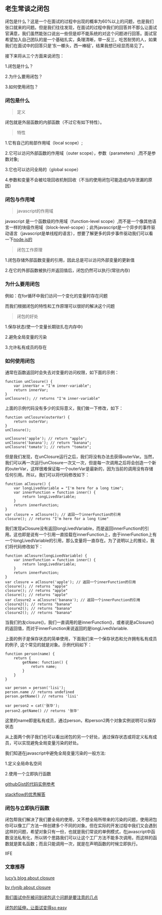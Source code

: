 ## 老生常谈之闭包

闭包是什么？这是一个在面试的过程中出现的概率为60%以上的问题，也是我们张口就来的问题。但是我们往往发现，在面试的过程中我们的回答并不那么让面试官满意，我们虽然能张口说出一些但是却不能系统的对这个问题进行回答。面试官希望加入自己团队的是一个基础扎实，条理清晰，举一反三，吃苦耐劳的人，如果我们在面试中的回答只是‘东一榔头，西一棒槌’，结果我想已经显而易见了。

接下来将从三个方面来说闭包：

1.闭包是什么？

2.为什么要用闭包？

3.如何使用闭包？

### 闭包是什么

> 定义

闭包就是外层函数的内部函数（不过它有如下特性）。

> 特性

1.它有自己的局部作用域（local scope）;

2.它可以访问外部函数的作用域（outer scope），参数（parameters）,而不是参数对象;

3.它也可以访问全局的（global scope）

4.参数和变量不会被垃圾回收机制回收（不当的使用闭包可能造成内存泄漏的原因）

### 闭包与作用域

> javascript的作用域

javascript 是一个函数级的作用域（function-level scope）,而不是一个像其他语言一样的块级作用域（block-level-scope）；此外javascript是一个异步的事件驱动语言（javascript是单线程的语言），想要了解更多的异步事件驱动我们可以看一下[node.js的](http://nodejs.cn/)

> 闭包工作原理

1.闭包存储外部函数变量的引用，因此总是可以访问外部变量的更新值

2.在它的外部函数被执行并返回值后，闭包仍然可以执行(常驻内存)

### 为什么要用闭包

例如：在for循环中我们访问一个变化的变量时存在问题

而我们根据闭包的特性和工作原理可以很好的解决这个问题

> 闭包的好处

1.保存状态(使一个变量长期驻扎在内存中)

2.避免全局变量的污染

3.允许私有成员的存在
	
### 如何使用闭包

通常在函数返回时会失去对变量的访问权限，如下面的示例：
	
	function unClosure() {
	    var innerVar = "I'm inner-variable";
	    return innerVar;
	}
	unClosure(); // returns "I'm inner-variable"

上面的示例代码没有多少的实际意义，我们做一下修改，如下：
	
	function unClosure(outerVar) {
	    return outerVar;
	}
	unClosure();

	unClosure('apple'); // return "apple";
	unClosure('banana'); // return "banana";
	unClosure('tomato'); // return "tomato";

但是我们发现，在unClosure运行之后，我们将没有办法去获得outerVar。当然，我们可以再一次运行unClosure一次又一次，但是每一次调用之后将会创造一个新的outerVar，这样很难保证每一个outerVar是最新的，因为当前的调用没有存储任何引用。所以，我们可以将代码修改如下：
	
	function aClosure() {
	    var longLivedVariable = "I'm here for a long time";
	    var innerFunction = function inner() {
	        return longLivedVariable;
	    }
	    return innerFunction;
	}
	var closure = aClosure(); // 返回一个innerFunction的引用
	closure(); // returns "I'm here for a long time"

我们发现aClosure没有返回longLivedVariable，而是返回innerFunction的引用。这也即是说有一个引用一直挂载在innerFunction上，由于innerFunction上有一个longLivedVariable的引用，那么变量将一直存在。为了说明以上的推论，我们将代码修改如下：

	function aClosure(longLivedVariable) {
	    var innerFunction = function inner() {
	        return longLivedVariable;
	    }
	    return innerFunction;
	}
	var closure = aClosure('apple'); // 返回一个innerFunction的引用
	closure(); // returns "apple"
	closure(); // returns "apple"
	closure(); // returns "apple"
	var closure2 = aClosure('banana'); // 返回一个innerFunction的引用
	closure2(); // returns "banana"
	closure2(); // returns "banana"
	closure2(); // returns "banana"

当我们钓友closure()，我们一直调用的是innerFunction()，或者说是aClosure()的返回值，而对于innerFunction来说返回的是longLivedVariable.

上面的例子是保存状态的简单使用，下面我们来一个保存状态和允许拥有私有成员的例子,
这个常见的就是对象。示例代码如下：

	function person(name) {
	    return {
	        getName: function() {
	            return name;
	        }
	    }
	}

	var person = person('lisi');
	person.name // returns undefined
	person.getName() // returns 'lisi'

	var person2 = cat('张华');
	person2.getName() // returns '张华'

这里的name即是私有成员，通过person，和person2两个对象实例说明可以保存状态

从上面两个例子我们也可以看出闭包的另一个好处，通过保存状态或将定义私有成员，可以实现避免全局变量污染的好处。


我们知道在javascript中避免全局变量污染的一般方法:

1.定义全局命名空间

2.使用一个立即执行函数 

[githubGist的代码实例参考](https://gist.github.com/hallettj/64478)

[stackflow的优秀解答](https://stackoverflow.com/questions/8862665/what-does-it-mean-global-namespace-would-be-polluted)

### 闭包与立即执行函数

闭包帮我们解决了我们要全局的使用，又不想全局所带来的污染的问题，使用闭包你可以像工厂方法一样创建多个不同的对象。但在实际的开发过程中我们又会遇到这样的问题，希望对象只有一份，也就是我们常说的单例模式，在javascript中函数没法私有化，所以转个思路我们可以让这个工厂方法不能多次调用，而这样的函数就是匿名函数；而且只能调用一次，就是在声明函数的时候立即执行。

IIFE

### 文章推荐

[lucy’s blog about closure](http://lucybain.com/blog/2014/closures/)

[by rlynjb about closure](https://medium.com/@rlynjb/js-interview-question-what-is-a-closure-and-how-why-would-you-use-one-b6fd45ea95f6)

[我们面试中在被问到闭包这个问题是要注意的几点](https://github.com/lvzhenbang/article/blob/master/git/closure-translate.md)

[闭包的延伸，让面试变得so easy](https://medium.com/javascript-scene/master-the-javascript-interview-what-is-a-closure-b2f0d2152b36)

